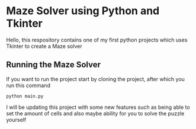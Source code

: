 # Maze Solver using Python and Tkinter

Hello, this respository contains one of my first python projects which uses Tkinter to create a Maze solver


## Running the Maze Solver
If you want to run the project start by cloning the project, after which you run this command

`python main.py`


I will be updating this project with some new features such as being able to set the amount of cells and also maybe ability for you to solve the puzzle yourself
